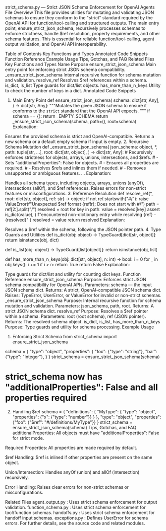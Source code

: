 strict_schema.py — Strict JSON Schema Enforcement for OpenAI Agents
File Overview
This file provides utilities for mutating and validating JSON schemas to ensure they conform to the "strict" standard required by the OpenAI API for function/tool-calling and structured outputs. The main entry point, ensure_strict_json_schema, recursively processes schemas to enforce strictness, handle $ref resolution, property requirements, and other schema features. This is essential for reliable function/tool-calling, agent output validation, and OpenAI API interoperability.

Table of Contents
Key Functions and Types
Annotated Code Snippets
Function Reference
Example Usage
Tips, Gotchas, and FAQ
Related Files
Key Functions and Types
Name	Purpose
ensure_strict_json_schema	Main entry point for enforcing strict JSON schema compatibility.
_ensure_strict_json_schema	Internal recursive function for schema mutation and validation.
resolve_ref	Resolves $ref references within a schema.
is_dict, is_list	Type guards for dict/list objects.
has_more_than_n_keys	Utility to check the number of keys in a dict.
Annotated Code Snippets
1. Main Entry Point
def ensure_strict_json_schema(
    schema: dict[str, Any],
) -> dict[str, Any]:
    """Mutates the given JSON schema to ensure it conforms to the `strict` standard
    that the OpenAI API expects.
    """
    if schema == {}:
        return _EMPTY_SCHEMA
    return _ensure_strict_json_schema(schema, path=(), root=schema)
Explanation:

Ensures the provided schema is strict and OpenAI-compatible.
Returns a new schema or a default empty schema if input is empty.
2. Recursive Schema Mutation
def _ensure_strict_json_schema(
    json_schema: object,
    *,
    path: tuple[str, ...],
    root: dict[str, object],
) -> dict[str, Any]:
    # Recursively enforces strictness for objects, arrays, unions, intersections, and $refs.
    # - Sets "additionalProperties": False for objects.
    # - Ensures all properties are required.
    # - Resolves $refs and inlines them if needed.
    # - Removes unsupported or ambiguous features.
    ...
Explanation:

Handles all schema types, including objects, arrays, unions (anyOf), intersections (allOf), and $ref references.
Raises errors for non-strict features or misconfigurations.
3. Reference Resolution
def resolve_ref(*, root: dict[str, object], ref: str) -> object:
    if not ref.startswith("#/"):
        raise ValueError(f"Unexpected $ref format {ref!r}; Does not start with #/")
    path = ref[2:].split("/")
    resolved = root
    for key in path:
        value = resolved[key]
        assert is_dict(value), (
            f"encountered non-dictionary entry while resolving {ref} - {resolved}"
        )
        resolved = value
    return resolved
Explanation:

Resolves a $ref within the schema, following the JSON pointer path.
4. Type Guards and Utilities
def is_dict(obj: object) -> TypeGuard[dict[str, object]]:
    return isinstance(obj, dict)

def is_list(obj: object) -> TypeGuard[list[object]]:
    return isinstance(obj, list)

def has_more_than_n_keys(obj: dict[str, object], n: int) -> bool:
    i = 0
    for _ in obj.keys():
        i += 1
        if i > n:
            return True
    return False
Explanation:

Type guards for dict/list and utility for counting dict keys.
Function Reference
ensure_strict_json_schema
Purpose: Enforces strict JSON schema compatibility for OpenAI APIs.
Parameters: schema — the input JSON schema dict.
Returns: A strict, OpenAI-compatible JSON schema dict.
Raises: TypeError, UserError, or ValueError for invalid or non-strict schemas.
_ensure_strict_json_schema
Purpose: Internal recursive function for schema mutation and validation.
Parameters: json_schema, path, root.
Returns: A strict JSON schema dict.
resolve_ref
Purpose: Resolves a $ref pointer within a schema.
Parameters: root (root schema), ref (JSON pointer).
Returns: The resolved schema object.
is_dict, is_list, has_more_than_n_keys
Purpose: Type guards and utility for schema processing.
Example Usage
1. Enforcing Strict Schema
from strict_schema import ensure_strict_json_schema

schema = {
    "type": "object",
    "properties": {
        "foo": {"type": "string"},
        "bar": {"type": "integer"},
    }
}
strict_schema = ensure_strict_json_schema(schema)
# strict_schema now has "additionalProperties": False and all properties required
2. Handling $ref
schema = {
    "definitions": {
        "MyType": {
            "type": "object",
            "properties": {"x": {"type": "number"}}
        }
    },
    "type": "object",
    "properties": {"foo": {"$ref": "#/definitions/MyType"}}
}
strict_schema = ensure_strict_json_schema(schema)
Tips, Gotchas, and FAQ
additionalProperties:
All objects must have "additionalProperties": False for strict mode.

Required Properties:
All properties are made required by default.

$ref Handling:
$ref is inlined if other properties are present on the same object.

Union/Intersection:
Handles anyOf (union) and allOf (intersection) recursively.

Error Handling:
Raises clear errors for non-strict schemas or misconfigurations.

Related Files
agent_output.py
: Uses strict schema enforcement for output validation.
function_schema.py
: Uses strict schema enforcement for tool/function schemas.
handoffs.py
: Uses strict schema enforcement for handoff input schemas.
exceptions.py
: Defines UserError for schema errors.
For further details, see the source code and related modules.